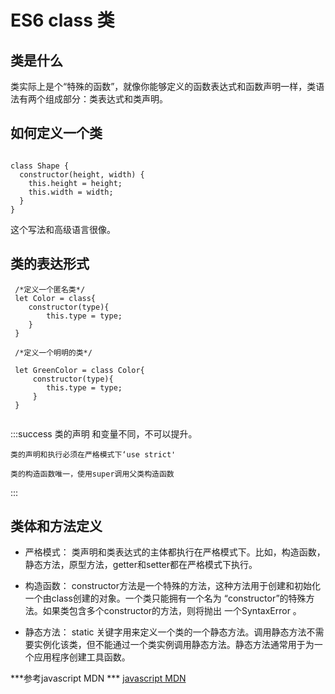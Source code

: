 # ES6 class 类

## 类是什么

类实际上是个“特殊的函数”，就像你能够定义的函数表达式和函数声明一样，类语法有两个组成部分：类表达式和类声明。

## 如何定义一个类

~~~

class Shape {
  constructor(height, width) {
    this.height = height;
    this.width = width;
  }
}
~~~

这个写法和高级语言很像。

##  类的表达形式

~~~
 /*定义一个匿名类*/
 let Color = class{
 	constructor(type){
 		this.type = type;
 	}
 }
 
 /*定义一个明明的类*/
 
 let GreenColor = class Color{
 	 constructor(type){
 	 	this.type = type;
 	 }
 }
 
~~~
:::success
	类的声明 和变量不同，不可以提升。

	类的声明和执行必须在严格模式下‘use strict'

	类的构造函数唯一，使用super调用父类构造函数
:::

## 类体和方法定义

* 严格模式：
			类声明和类表达式的主体都执行在严格模式下。比如，构造函数，静态方法，原型方法，getter和setter都在严格模式下执行。
			
* 构造函数：
			constructor方法是一个特殊的方法，这种方法用于创建和初始化一个由class创建的对象。一个类只能拥有一个名为 “constructor”的特殊方法。如果类包含多个constructor的方法，则将抛出 一个SyntaxError 。
* 静态方法：
		    static 关键字用来定义一个类的一个静态方法。调用静态方法不需要实例化该类，但不能通过一个类实例调用静态方法。静态方法通常用于为一个应用程序创建工具函数。


***参考javascript MDN *** [javascript MDN](https://developer.mozilla.org/zh-CN/docs/Web/JavaScript/Reference/Classes)